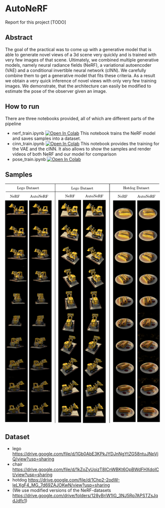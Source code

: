 # AutoNeRF

Report for this project [TODO]


## Abstract
The goal of the practical was to come up with a generative model that is able to generate novel views of a 3d scene very quickly and is trained with very few images of that scene. Ultimately, we combined multiple generative models, namely neural radiance fields (NeRF), a variational autoencoder (VAE) and a conditional invertible neural network (cINN). We carefully combine them to get a generative model that fits these criteria. As a result we obtain a very quick inference of novel views with only very few training images.
We demonstrate, that the architecture can easily be modified to estimate the pose of the observer given an image.

## How to run
There are three notebooks provided, all of which are different parts of the pipeline
* nerf_train.ipynb [![Open In Colab](https://colab.research.google.com/assets/colab-badge.svg)](https://colab.research.google.com/github/uprestel/AutoNeRF/blob/master/nerf_train.ipynb) This notebook trains the NeRF model and saves samples into a dataset.
* cinn_train.ipynb [![Open In Colab](https://colab.research.google.com/assets/colab-badge.svg)](https://colab.research.google.com/github/uprestel/AutoNeRF/blob/master/cinn_train.ipynb)
This notebook provides the training for the VAE and the cINN. It also allows to show the samples and render videos of both NeRF and our model for comparison
* pose_train.ipynb [![Open In Colab](https://colab.research.google.com/assets/colab-badge.svg)](https://colab.research.google.com/github/uprestel/AutoNeRF/blob/master/pose_estimation.ipynb)
## Samples

![sample](/images/samples.png)

## Dataset
* lego https://drive.google.com/file/d/1Gb0AbE3KPkJYDJnNgYtZG58ntuJNpVjQ/view?usp=sharing
* chair https://drive.google.com/file/d/1kZoZyUoizT8ICnWBKt6OpBWdFHXdoICt/view?usp=sharing
* hotdog https://drive.google.com/file/d/1Chp2-2odW-leLXgF4_MG_7d69ZAJOKwN/view?usp=sharing
* (We use modified versions of the NeRF-datasets https://drive.google.com/drive/folders/128yBriW1IG_3NJ5Rp7APSTZsJqdJdfc1)

